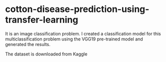 # cotton-disease-prediction-using-transfer-learning
It is an image classification problem. I created a classification model for this multiclassification problem using the  VGG19 pre-trained model and generated the results.

The dataset is downloaded from Kaggle
